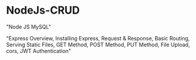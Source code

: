 # NodeJs-CRUD

"Node JS MySQL"	

"Express Overview,
Installing Express,
Request & Response,
Basic Routing,
Serving Static Files,
GET Method,
POST Method,
PUT Method,
File Upload,
cors,
JWT Authentication"
